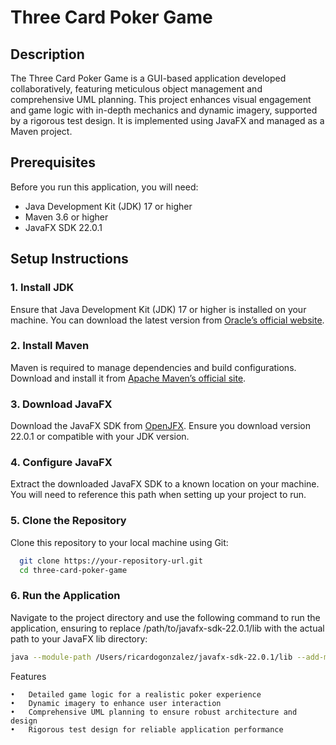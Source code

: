 # Three Card Poker Game

## Description

The Three Card Poker Game is a GUI-based application developed collaboratively, featuring meticulous object management and comprehensive UML planning. This project enhances visual engagement and game logic with in-depth mechanics and dynamic imagery, supported by a rigorous test design. It is implemented using JavaFX and managed as a Maven project.

## Prerequisites

Before you run this application, you will need:
- Java Development Kit (JDK) 17 or higher
- Maven 3.6 or higher
- JavaFX SDK 22.0.1

## Setup Instructions

### 1. Install JDK

Ensure that Java Development Kit (JDK) 17 or higher is installed on your machine. You can download the latest version from [Oracle’s official website](https://www.oracle.com/java/technologies/javase-downloads.html).

### 2. Install Maven

Maven is required to manage dependencies and build configurations. Download and install it from [Apache Maven’s official site](https://maven.apache.org/download.cgi).

### 3. Download JavaFX

Download the JavaFX SDK from [OpenJFX](https://openjfx.io). Ensure you download version 22.0.1 or compatible with your JDK version.

### 4. Configure JavaFX

Extract the downloaded JavaFX SDK to a known location on your machine. You will need to reference this path when setting up your project to run.

### 5. Clone the Repository

Clone this repository to your local machine using Git:

```bash
  git clone https://your-repository-url.git
  cd three-card-poker-game
```
### 6. Run the Application

Navigate to the project directory and use the following command to run the application, ensuring to replace /path/to/javafx-sdk-22.0.1/lib with the actual path to your JavaFX lib directory:

```bash
java --module-path /Users/ricardogonzalez/javafx-sdk-22.0.1/lib --add-modules javafx.controls,javafx.fxml,javafx.graphics -jar target/ThreeCardPokerGame-0.0.1-SNAPSHOT.jar
```
Features

	•	Detailed game logic for a realistic poker experience
	•	Dynamic imagery to enhance user interaction
	•	Comprehensive UML planning to ensure robust architecture and design
	•	Rigorous test design for reliable application performance


